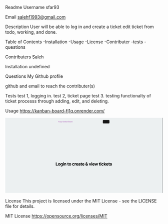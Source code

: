 Readme
Username
sfar93

Email
salehf1993@gmail.com

Description
User will be able to log in and create a ticket edit ticket from todo, working, and done.

Table of Contents
-Installation -Usage -License -Contributer -tests -questions

Contributers
Saleh

Installation
undefined

Questions
My Github profile

github and email to reach the contributer(s)

Tests
test 1, logging in.
test 2, ticket page
test 3. testing functionalty of ticket processs through adding, edit, and deleting. 

Usage
https://kanban-board-fj1q.onrender.com/

![alt text](image.png)

License
This project is licensed under the MIT License - see the LICENSE file for details.

MIT License https://opensource.org/licenses/MIT